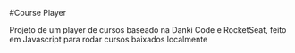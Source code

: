 #Course Player

Projeto de um player de cursos baseado na Danki Code e RocketSeat, feito em Javascript para rodar cursos baixados localmente
